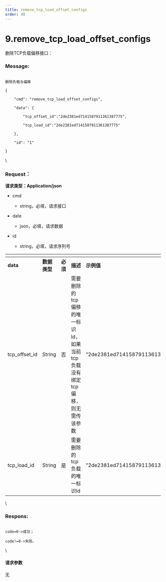 ```yaml
---
title: remove_tcp_load_offset_configs
order: 40
---
```

# 9.remove\_tcp\_load\_offset\_configs



 



删除TCP负载偏移接口：



### Message:  



```

删除负载与偏移

{

    "cmd": "remove_tcp_load_offset_configs",

    "data": {

        "tcp_offset_id":"2de2381ed7141587911361387775",

        "tcp_load_id":"2de2381ed7141587911361387775"

    },

    "id": "1"

}

```



\





### Request：    



**请求类型：Application/json**



* cmd

  * string，必填，请求接口

* date

  * json，必填，请求数据

* id

  * string，必填，请求序列号



<table data-header-hidden><thead><tr><th width="155"></th><th width="106"></th><th width="77"></th><th></th><th></th></tr></thead><tbody><tr><td><strong>data</strong></td><td><strong>数据类型</strong></td><td><strong>必须</strong></td><td><strong>描述</strong></td><td><strong>示例值</strong></td></tr><tr><td>tcp_offset_id</td><td>String</td><td>否</td><td>需要删除的tcp偏移的唯一标识Id，如果当前tcp负载没有绑定tcp偏移，则无需传该参数</td><td>"2de2381ed7141587911361387775"</td></tr><tr><td>tcp_load_id</td><td>String</td><td>是</td><td>需要删除的tcp负载的唯一标识Id</td><td>"2de2381ed7141587911361387775"</td></tr></tbody></table>



\





### Respons:     



```

code=0->成功；

code!=0->失败。

```



\





#### 请求参数



无
